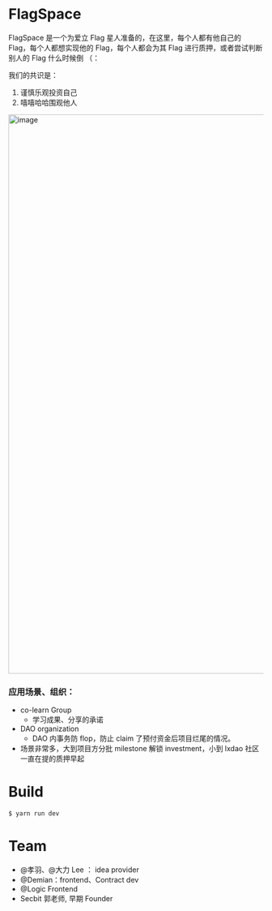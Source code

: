 
# FlagSpace

FlagSpace 是一个为爱立 Flag 星人准备的，在这里，每个人都有他自己的 Flag，每个人都想实现他的 Flag，每个人都会为其 Flag 进行质押，或者尝试判断别人的 Flag 什么时候倒 （：  

我们的共识是：  

1. 谨慎乐观投资自己 
2. 嘻嘻哈哈围观他人

<img width="1103" alt="image" src="https://github.com/FlagDAO/flagdao/assets/33189338/607f4fcf-ca61-453d-86aa-795c751d6cc6">


### 应用场景、组织：

- co-learn Group
   - 学习成果、分享的承诺
- DAO organization
   - DAO 内事务防 flop，防止 claim 了预付资金后项目烂尾的情况。  
- 场景非常多，大到项目方分批 milestone 解锁 investment，小到 lxdao 社区一直在提的质押早起





# Build

```bash
$ yarn run dev
```

# Team

- @孝羽、@大力 Lee ： idea provider
- @Demian：frontend、Contract dev
- @Logic Frontend
- Secbit 郭老师, 早期 Founder
